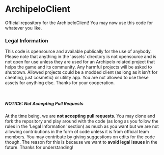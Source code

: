 # ArchipeloClient
Official repository for the ArchipeloClient! You may now use this code for whatever you like.

<h3>Legal Information</h3>
<p>This code is opensource and available publically for the use of anybody. Please note that anything in the 'assets' directory is not opensource and is not open for use unless they are used for an Archipelo related project that helps the game and its community. Any harmful projects will be asked to shutdown. Allowed projects could be a modded client (as long as it isn't for cheating, just cosmetic) or utility app. You are not allowed to use these assets for anything else. Thanks for your cooperation.</p>

<br>

<h5>NOTICE: Not Accepting Pull Requests</h5>
<p>
At the time being, we are <strong>not accepting pull requests</strong>. You may clone and fork the repository and play around with the code (as long as you follow the rules in the 'Legal Information' section) as much as you want but we are not allowing contributions in the form of code unless it is from official team members. You may contribute by giving suggestions on edits for the code though. The reason for this is because we want to <strong>avoid legal issues</strong> in the future. Thanks for understanding!
</p>
